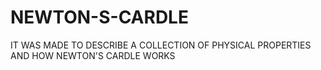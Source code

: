 # NEWTON-S-CARDLE
IT WAS MADE TO DESCRIBE  A COLLECTION OF PHYSICAL PROPERTIES AND HOW NEWTON'S CARDLE WORKS
